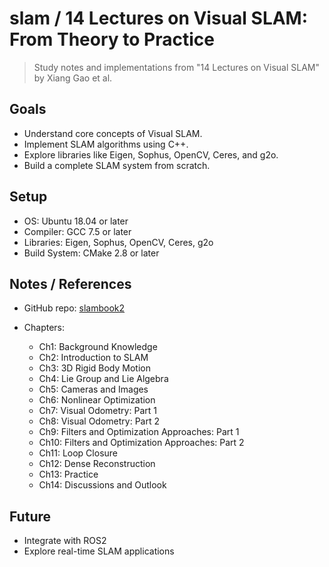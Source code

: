# slam / 14 Lectures on Visual SLAM: From Theory to Practice

> Study notes and implementations from "14 Lectures on Visual SLAM" by Xiang Gao et al.

## Goals

- Understand core concepts of Visual SLAM.
- Implement SLAM algorithms using C++.
- Explore libraries like Eigen, Sophus, OpenCV, Ceres, and g2o.
- Build a complete SLAM system from scratch.

## Setup

- OS: Ubuntu 18.04 or later
- Compiler: GCC 7.5 or later
- Libraries: Eigen, Sophus, OpenCV, Ceres, g2o
- Build System: CMake 2.8 or later

## Notes / References

- GitHub repo: [slambook2](https://github.com/gaoxiang12/slambook2)

- Chapters:
  - Ch1: Background Knowledge
  - Ch2: Introduction to SLAM
  - Ch3: 3D Rigid Body Motion
  - Ch4: Lie Group and Lie Algebra
  - Ch5: Cameras and Images
  - Ch6: Nonlinear Optimization
  - Ch7: Visual Odometry: Part 1
  - Ch8: Visual Odometry: Part 2
  - Ch9: Filters and Optimization Approaches: Part 1
  - Ch10: Filters and Optimization Approaches: Part 2
  - Ch11: Loop Closure
  - Ch12: Dense Reconstruction
  - Ch13: Practice
  - Ch14: Discussions and Outlook

## Future

- Integrate with ROS2
- Explore real-time SLAM applications
